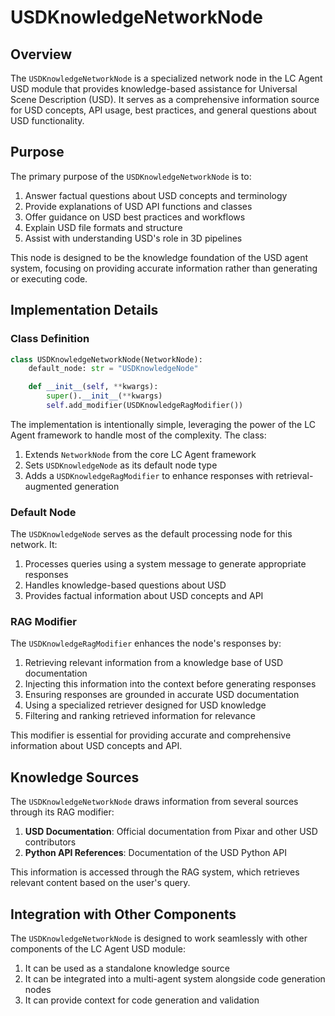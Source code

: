 # USDKnowledgeNetworkNode

## Overview

The `USDKnowledgeNetworkNode` is a specialized network node in the LC Agent USD module that provides knowledge-based assistance for Universal Scene Description (USD). It serves as a comprehensive information source for USD concepts, API usage, best practices, and general questions about USD functionality.

## Purpose

The primary purpose of the `USDKnowledgeNetworkNode` is to:

1. Answer factual questions about USD concepts and terminology
2. Provide explanations of USD API functions and classes
3. Offer guidance on USD best practices and workflows
4. Explain USD file formats and structure
5. Assist with understanding USD's role in 3D pipelines

This node is designed to be the knowledge foundation of the USD agent system, focusing on providing accurate information rather than generating or executing code.

## Implementation Details

### Class Definition

```python
class USDKnowledgeNetworkNode(NetworkNode):
    default_node: str = "USDKnowledgeNode"

    def __init__(self, **kwargs):
        super().__init__(**kwargs)
        self.add_modifier(USDKnowledgeRagModifier())
```

The implementation is intentionally simple, leveraging the power of the LC Agent framework to handle most of the complexity. The class:

1. Extends `NetworkNode` from the core LC Agent framework
2. Sets `USDKnowledgeNode` as its default node type
3. Adds a `USDKnowledgeRagModifier` to enhance responses with retrieval-augmented generation

### Default Node

The `USDKnowledgeNode` serves as the default processing node for this network. It:

1. Processes queries using a system message to generate appropriate responses
2. Handles knowledge-based questions about USD
3. Provides factual information about USD concepts and API

### RAG Modifier

The `USDKnowledgeRagModifier` enhances the node's responses by:

1. Retrieving relevant information from a knowledge base of USD documentation
2. Injecting this information into the context before generating responses
3. Ensuring responses are grounded in accurate USD documentation
4. Using a specialized retriever designed for USD knowledge
5. Filtering and ranking retrieved information for relevance

This modifier is essential for providing accurate and comprehensive information about USD concepts and API.

## Knowledge Sources

The `USDKnowledgeNetworkNode` draws information from several sources through its RAG modifier:

1. **USD Documentation**: Official documentation from Pixar and other USD contributors
2. **Python API References**: Documentation of the USD Python API

This information is accessed through the RAG system, which retrieves relevant content based on the user's query.

## Integration with Other Components

The `USDKnowledgeNetworkNode` is designed to work seamlessly with other components of the LC Agent USD module:

1. It can be used as a standalone knowledge source
2. It can be integrated into a multi-agent system alongside code generation nodes
3. It can provide context for code generation and validation
